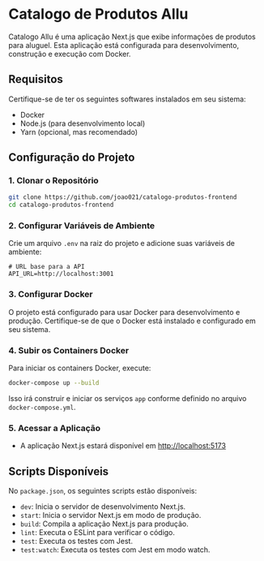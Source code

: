 
# Catalogo de Produtos Allu

Catalogo Allu é uma aplicação Next.js que exibe informações de produtos para aluguel. Esta aplicação está configurada para desenvolvimento, construção e execução com Docker.

## Requisitos

Certifique-se de ter os seguintes softwares instalados em seu sistema:
- Docker
- Node.js (para desenvolvimento local)
- Yarn (opcional, mas recomendado)

## Configuração do Projeto

### 1. Clonar o Repositório

```bash
git clone https://github.com/joao021/catalogo-produtos-frontend
cd catalogo-produtos-frontend

```

### 2. Configurar Variáveis de Ambiente

Crie um arquivo `.env` na raiz do projeto e adicione suas variáveis de ambiente:

```env
# URL base para a API
API_URL=http://localhost:3001
```

### 3. Configurar Docker

O projeto está configurado para usar Docker para desenvolvimento e produção. Certifique-se de que o Docker está instalado e configurado em seu sistema.

### 4. Subir os Containers Docker

Para iniciar os containers Docker, execute:

```bash
docker-compose up --build
```

Isso irá construir e iniciar os serviços `app` conforme definido no arquivo `docker-compose.yml`.

### 5. Acessar a Aplicação

- A aplicação Next.js estará disponível em [http://localhost:5173](http://localhost:5173)


## Scripts Disponíveis

No `package.json`, os seguintes scripts estão disponíveis:

- `dev`: Inicia o servidor de desenvolvimento Next.js.
- `start`: Inicia o servidor Next.js em modo de produção.
- `build`: Compila a aplicação Next.js para produção.
- `lint`: Executa o ESLint para verificar o código.
- `test`: Executa os testes com Jest.
- `test:watch`: Executa os testes com Jest em modo watch.
